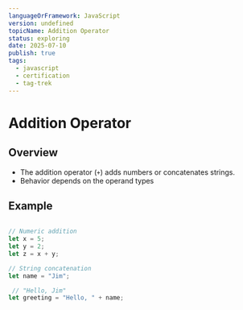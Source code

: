 ```yaml
---
languageOrFramework: JavaScript
version: undefined
topicName: Addition Operator
status: exploring
date: 2025-07-10
publish: true
tags:
  - javascript
  - certification
  - tag-trek
---
```


# Addition Operator
## Overview
- The addition operator (`+`) adds numbers or concatenates strings.
- Behavior depends on the operand types
## Example
```javascript

// Numeric addition
let x = 5;
let y = 2;
let z = x + y;

// String concatenation
let name = "Jim";

 // "Hello, Jim"
let greeting = "Hello, " + name;
```
